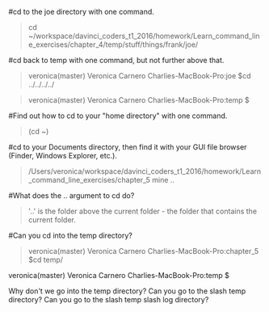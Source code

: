 #cd to the joe directory with one command.
>cd ~/workspace/davinci_coders_t1_2016/homework/Learn_command_line_exercises/chapter_4/temp/stuff/things/frank/joe/

#cd back to temp with one command, but not further above that.
 >veronica(master) Veronica Carnero
 Charlies-MacBook-Pro:joe $cd ../../../../
 
 >veronica(master) Veronica Carnero
 Charlies-MacBook-Pro:temp $
 
#Find out how to cd to your "home directory" with one command.
>(cd ~)

#cd to your Documents directory, then find it with your GUI file browser (Finder, Windows Explorer, etc.).
>/Users/veronica/workspace/davinci_coders_t1_2016/homework/Learn_command_line_exercises/chapter_5
mine ..

#What does the .. argument to cd do?
 >'..' is the folder above the current folder - the folder that contains the current folder.


#Can you cd into the temp directory?
>veronica(master) Veronica Carnero
 Charlies-MacBook-Pro:chapter_5 $cd temp/
 
 veronica(master) Veronica Carnero
 Charlies-MacBook-Pro:temp $
 
Why don't we go into the temp directory?
Can you go to the slash temp directory?
Can you go to the slash temp slash log directory?

